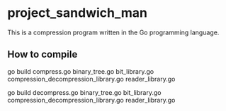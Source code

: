 # project_sandwich_man

This is a compression program written in the Go programming language.

## How to compile
go build compress.go binary_tree.go bit_library.go compression_decompression_library.go reader_library.go

go build decompress.go binary_tree.go bit_library.go compression_decompression_library.go reader_library.go
